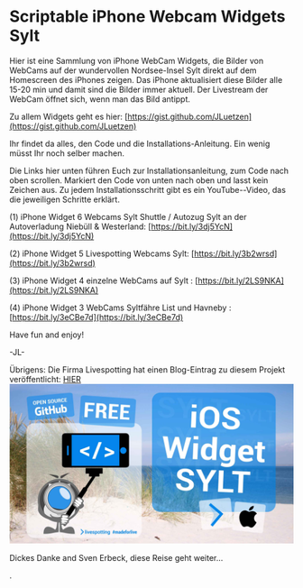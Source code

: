 # Scriptable iPhone Webcam Widgets Sylt
Hier ist eine Sammlung von iPhone WebCam Widgets, die Bilder von WebCams auf der wundervollen Nordsee-Insel Sylt direkt auf dem Homescreen des iPhones zeigen.
Das iPhone aktualisiert diese Bilder alle 15-20 min und damit sind die Bilder immer aktuell. 
Der Livestream der WebCam öffnet sich, wenn man das Bild antippt.

Zu allem Widgets geht es hier:
[https://gist.github.com/JLuetzen](https://gist.github.com/JLuetzen)

Ihr findet da alles, den Code und die Installations-Anleitung. Ein wenig müsst Ihr noch selber machen.


Die Links hier unten führen Euch zur Installationsanleitung, zum Code nach oben scrollen. Markiert den Code von unten nach oben und lasst kein Zeichen aus.
Zu jedem Installationsschritt gibt es ein YouTube--Video, das die jeweiligen Schritte erklärt. 

(1) iPhone Widget 6 Webcams Sylt Shuttle / Autozug Sylt an der Autoverladung Niebüll & Westerland: [https://bit.ly/3dj5YcN](https://bit.ly/3dj5YcN)

(2) iPhone Widget 5 Livespotting Webcams Sylt: [https://bit.ly/3b2wrsd](https://bit.ly/3b2wrsd) 

(3) iPhone Widget 4 einzelne WebCams auf Sylt : [https://bit.ly/2LS9NKA](https://bit.ly/2LS9NKA) 

(4) iPhone Widget 3 WebCams Syltfähre List und Havneby : [https://bit.ly/3eCBe7d](https://bit.ly/3eCBe7d)

Have fun and enjoy!

-JL-


Übrigens: 
Die Firma Livespotting hat einen Blog-Eintrag zu diesem Projekt veröffentlicht: [HIER](https://livespotting.com/blog/ios-widget-fuer-livespotting-webcams-sylt)
![Livespotting_Blog_Eintrag](images/livestreaming-open-source-app-sylt.jpg "livestreaming-open-source-app-sylt")

Dickes Danke and Sven Erbeck, diese Reise geht weiter...

.
